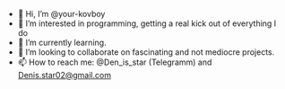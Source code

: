 - 👋 Hi, I’m @your-kovboy
- 👀 I’m interested in programming, getting a real kick out of everything I do 
- 🌱 I’m currently learning.
- 💞️ I’m looking to collaborate on fascinating and not mediocre projects.
- 📫 How to reach me: @Den_is_star (Telegramm) and Denis.star02@gmail.com

